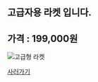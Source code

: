 
고급자용 라켓 입니다.
--------------------

## 가격 : 199,000원

![고급형 라켓](http://www.badmintonmarket.co.kr/data/shopimages/product/047005001000000604.jpg)

[사러가기](http://www.badmintonmarket.co.kr/front/productdetail.php?productcode=047005001000000604&code=047002004000&sort)


